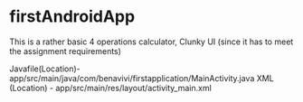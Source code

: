 # firstAndroidApp
This is a rather basic 4 operations calculator, Clunky UI (since it has to meet the assignment requirements)

Javafile(Location)- app/src/main/java/com/benavivi/firstapplication/MainActivity.java
XML (Location) - app/src/main/res/layout/activity_main.xml
